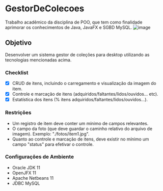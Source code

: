 # GestorDeColecoes
Trabalho acadêmico da disciplina de POO, que tem como finalidade aprimorar os conhecimentos de Java, JavaFX e SGBD MySQL. 
![image](https://user-images.githubusercontent.com/17161794/56212561-a5ed4d80-6030-11e9-9a73-d4058838d4eb.png)

## Objetivo
Desenvolver um sistema gestor de coleções para desktop utilizando as tecnologias mencionadas acima.

### Checklist
- [x] CRUD de itens, incluindo o carregamento e visualização da imagem do item.
- [x] Controle e marcação de itens (adquiridos/faltantes/lidos/ouvidos... etc).
- [x] Estatística dos itens (% itens adquiridos/faltantes/lidos/ouvidos...).

### Restrições
- Um registro de item deve conter um mínimo de campos relevantes.
- O campo da foto (que deve guardar o caminho relativo do arquivo de imagem). Exemplo: "./fotos/item1.jpg".
- Quanto ao controle e marcação de itens, deve existir no mínimo um campo "status" para efetivar o controle.

### Configurações de Ambiente
- Oracle JDK 11
- OpenJFX 11
- Apache Netbeans 11
- JDBC MySQL

